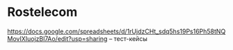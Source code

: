 # Rostelecom

https://docs.google.com/spreadsheets/d/1rUjdzCHt_sdq5hs19Ps16Ph58tNQMovIXIuojzBl7Ao/edit?usp=sharing – тест-кейсы

